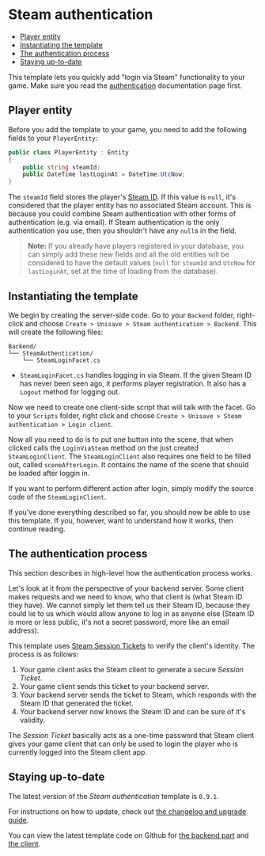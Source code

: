 # Steam authentication

- [Player entity](#player-entity)
- [Instantiating the template](#instantiating-the-template)
- [The authentication process](#the-authentication-process)
- [Staying up-to-date](#staying-up-to-date)

This template lets you quickly add "login via Steam" functionality to your game. Make sure you read the [authentication](authentication) documentation page first.


<a name="player-entity"></a>
## Player entity

Before you add the template to your game, you need to add the following fields to your `PlayerEntity`:

```cs
public class PlayerEntity : Entity
{
    public string steamId;
    public DateTime lastLoginAt = DateTime.UtcNow;
}
```

The `steamId` field stores the player's [Steam ID](https://partner.steamgames.com/doc/api/steam_api#CSteamID). If this value is `null`, it's considered that the player entity has no associated Steam account. This is because you could combine Steam authentication with other forms of authentication (e.g. via email). If Steam authentication is the only authentication you use, then you shouldn't have any `null`s in the field.

> **Note:** If you already have players registered in your database, you can simply add these new fields and all the old entities will be considered to have the default values (`null` for `steamId` and `UtcNow` for `lastLoginAt`, set at the time of loading from the database).


<a name="instantiating-the-template"></a>
## Instantiating the template

We begin by creating the server-side code. Go to your `Backend` folder, right-click and choose `Create > Unisave > Steam authentication > Backend`. This will create the following files:

    Backend/
    └── SteamAuthentication/
        └── SteamLoginFacet.cs

- `SteamLoginFacet.cs` handles logging in via Steam. If the given Steam ID has never been seen ago, it performs player registration. It also has a `Logout` method for logging out.

Now we need to create one client-side script that will talk with the facet. Go to your `Scripts` folder, right click and choose `Create > Unisave > Steam authentication > Login client`.

Now all you need to do is to put one button into the scene, that when clicked calls the `LoginViaSteam` method on the just created `SteamLoginClient`. The `SteamLoginClient` also requires one field to be filled out, called `sceneAfterLogin`. It contains the name of the scene that should be loaded after loggin in.

If you want to perform different action after login, simply modify the source code of the `SteamLoginClient`.

If you've done everything described so far, you should now be able to use this template. If you, however, want to understand how it works, then continue reading.


<a name="the-authentication-process"></a>
## The authentication process

This section describes in high-level how the authentication process works.

Let's look at it from the perspective of your backend server. Some client makes requests and we need to know, who that client is (what Steam ID they have). We cannot simply let them tell us their Steam ID, because they could lie to us which would allow anyone to log in as anyone else (Steam ID is more or less public, it's not a secret password, more like an email address).

This template uses [Steam Session Tickets](https://partner.steamgames.com/doc/features/auth#client_to_backend_webapi) to verify the client's identity. The process is as follows:

1. Your game client asks the Steam client to generate a secure *Session Ticket*.
2. Your game client sends this ticket to your backend server.
3. Your backend server sends the ticket to Steam, which responds with the Steam ID that generated the ticket.
4. Your backend server now knows the Steam ID and can be sure of it's validity.

The *Session Ticket* basically acts as a one-time password that Steam client gives your game client that can only be used to login the player who is currently logged into the Steam client app.


<a name="staying-up-to-date"></a>
## Staying up-to-date

The latest version of the *Steam authentication* template is `0.9.1`.

For instructions on how to update, check out [the changelog and upgrade guide](https://github.com/Jirka-Mayer/UnisaveAsset/blob/master/Assets/UnisaveFixture/TemplateChangelogs/SteamAuthentication.md).

You can view the latest template code on Github for [the backend part](https://github.com/Jirka-Mayer/UnisaveAsset/tree/master/Assets/UnisaveFixture/Backend/SteamAuthentication) and [the client](https://github.com/Jirka-Mayer/UnisaveAsset/blob/master/Assets/UnisaveFixture/Scripts/SteamAuthentication).
